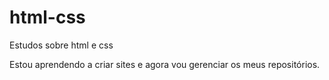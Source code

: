 # html-css

Estudos sobre html e css

Estou aprendendo a criar sites e agora vou gerenciar os meus repositórios.
